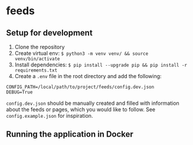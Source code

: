 # feeds

## Setup for development

1. Clone the repository
2. Create virtual env: `$ python3 -m venv venv/ && source venv/bin/activate`
3. Install dependencies: `$ pip install --upgrade pip && pip install -r requirements.txt`
4. Create a `.env` file in the root directory and add the following:

```
CONFIG_PATH=/local/path/to/project/feeds/config.dev.json
DEBUG=True
```

`config.dev.json` should be manually created and filled with information about the feeds or pages, which you would like
to follow. See `config.example.json` for inspiration.

## Running the application in Docker
